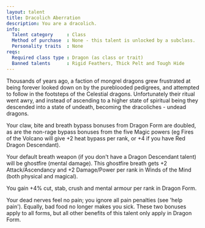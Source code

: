 ```yaml
---
layout: talent
title: Dracolich Aberration
description: You are a dracolich.
info:
  Talent category     : Class
  Method of purchase  : None - this talent is unlocked by a subclass.
  Personality traits  : None
reqs:
  Required class type : Dragon (as class or trait)
  Banned talents      : Rigid Feathers, Thick Pelt and Tough Hide
---
```


Thousands of years ago, a faction of mongrel dragons grew frustrated at being forever looked down on by the pureblooded pedigrees, and attempted to follow in the footsteps of the Celestial dragons. Unfortunately their ritual went awry, and instead of ascending to a higher state of spiritual being they descended into a state of undeath, becoming the dracoliches - undead dragons.

Your claw, bite and breath bypass bonuses from Dragon Form are doubled, as are the non-rage bypass bonuses from the five Magic powers (eg Fires of the Volcano will give +2 heat bypass per rank, or +4 if you have Red Dragon Descendant).

Your default breath weapon (if you don't have a Dragon Descendant talent) will be ghostfire (mental damage). This ghostfire breath gets +2 Attack/Ascendancy and +2 Damage/Power per rank in Winds of the Mind (both physical and magical).

You gain +4% cut, stab, crush and mental armour per rank in Dragon Form.

Your dead nerves feel no pain; you ignore all pain penalties (see 'help pain'). Equally, bad food no longer makes you sick. These two bonuses apply to all forms, but all other benefits of this talent only apply in Dragon Form.